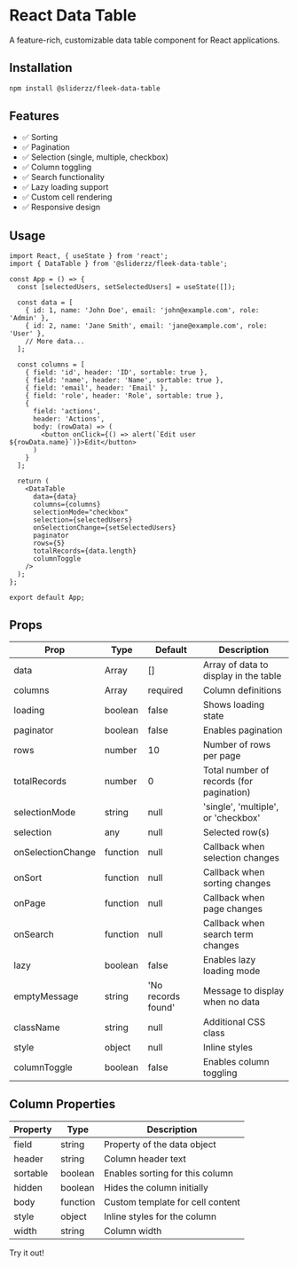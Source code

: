 # React Data Table

A feature-rich, customizable data table component for React applications.

## Installation

```bash
npm install @sliderzz/fleek-data-table
```


## Features

- ✅ Sorting
- ✅ Pagination
- ✅ Selection (single, multiple, checkbox)
- ✅ Column toggling
- ✅ Search functionality
- ✅ Lazy loading support
- ✅ Custom cell rendering
- ✅ Responsive design

## Usage
```tsx
import React, { useState } from 'react';
import { DataTable } from '@sliderzz/fleek-data-table';

const App = () => {
  const [selectedUsers, setSelectedUsers] = useState([]);

  const data = [
    { id: 1, name: 'John Doe', email: 'john@example.com', role: 'Admin' },
    { id: 2, name: 'Jane Smith', email: 'jane@example.com', role: 'User' },
    // More data...
  ];

  const columns = [
    { field: 'id', header: 'ID', sortable: true },
    { field: 'name', header: 'Name', sortable: true }, 
    { field: 'email', header: 'Email' },
    { field: 'role', header: 'Role', sortable: true },
    {
      field: 'actions',
      header: 'Actions',
      body: (rowData) => (
        <button onClick={() => alert(`Edit user ${rowData.name}`)}>Edit</button>
      )
    }
  ];

  return (
    <DataTable
      data={data}
      columns={columns}
      selectionMode="checkbox"
      selection={selectedUsers}
      onSelectionChange={setSelectedUsers}
      paginator
      rows={5}
      totalRecords={data.length}
      columnToggle
    />
  );
};

export default App;
```


## Props

| Prop | Type | Default | Description |
|------|------|---------|-------------|
| data | Array | [] | Array of data to display in the table |
| columns | Array | required | Column definitions |
| loading | boolean | false | Shows loading state |
| paginator | boolean | false | Enables pagination |
| rows | number | 10 | Number of rows per page |
| totalRecords | number | 0 | Total number of records (for pagination) |
| selectionMode | string | null | 'single', 'multiple', or 'checkbox' |
| selection | any | null | Selected row(s) |
| onSelectionChange | function | null | Callback when selection changes |
| onSort | function | null | Callback when sorting changes |
| onPage | function | null | Callback when page changes |
| onSearch | function | null | Callback when search term changes |
| lazy | boolean | false | Enables lazy loading mode |
| emptyMessage | string | 'No records found' | Message to display when no data |
| className | string | null | Additional CSS class |
| style | object | null | Inline styles |
| columnToggle | boolean | false | Enables column toggling |

## Column Properties

| Property | Type | Description |
|----------|------|-------------|
| field | string | Property of the data object |
| header | string | Column header text |
| sortable | boolean | Enables sorting for this column |
| hidden | boolean | Hides the column initially |
| body | function | Custom template for cell content |
| style | object | Inline styles for the column |
| width | string | Column width |


Try it out!